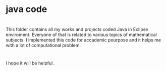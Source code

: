 # java code
#
This folder contains all my works and projects coded Java in Eclipse enviroment.
Everyone of that is related to various topics of mathematical subjects.
I implemented this code for accademic pourpose and it helps me with a lot of computational problem.
#
I hope it will be helpful.

